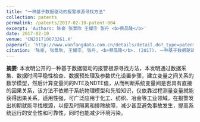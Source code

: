 ```yaml
---
title: "一种基于数据驱动的报警根源寻找方法"
collection: patents
permalink: /patents/2017-02-10-patent-004
excerpt: 'Authors: 陈豪 张景欣 王耀宗 张丹 <b>蔡品隆</b>'  
date: 2017-02-10
venue: 'CN201710073261.X'
paperurl: 'http://www.wanfangdata.com.cn/details/detail.do?_type=patent&id=CN201710073261.X#'
citation: '陈豪, 张景欣, 王耀宗, 张丹, <b>蔡品隆</b>. (2017). 一种基于数据驱动的报警根源寻找方法. CN201710073261.X.'
---
```


**摘要**:  本发明公开的一种基于数据驱动的报警根源寻找方法，本发明通过数据采集、数据时间平稳性检查、数据预处理及参数优化设置步骤，建立变量之间关系的数学模型，然后计算变量间的NTE及NDTE值，从而判断系统变量间是否具有直接的因果关系，该方法不依赖于系统物理模型和先验知识，仅依靠过程测量变量就能获得因果关系，适用性强，可广泛应用于化工、纺织、冶金等工业领域，在报警发出初期就能寻找根源，以便及时隔离和排除故障，减少甚至避免事故发生，提高系统运行的安全性和可靠性，同时也能减少环境污染。
